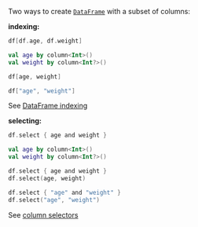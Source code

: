 [//]: # (title: Select columns)

<!---IMPORT org.jetbrains.kotlinx.dataframe.samples.api.Access-->

Two ways to create [`DataFrame`](DataFrame.md) with a subset of columns:

**indexing:**

<!---FUN getColumnsByName-->
<tabs>
<tab title="Properties">

```kotlin
df[df.age, df.weight]
```

</tab>
<tab title="Accessors">

```kotlin
val age by column<Int>()
val weight by column<Int?>()

df[age, weight]
```

</tab>
<tab title="Strings">

```kotlin
df["age", "weight"]
```

</tab></tabs>
<inline-frame src="resources/org.jetbrains.kotlinx.dataframe.samples.api.Access.getColumnsByName.html" width="100%"/>
<!---END-->

See [DataFrame indexing](indexing.md)

**selecting:**

<!---FUN select-->
<tabs>
<tab title="Properties">

```kotlin
df.select { age and weight }
```

</tab>
<tab title="Accessors">

```kotlin
val age by column<Int>()
val weight by column<Int?>()

df.select { age and weight }
df.select(age, weight)
```

</tab>
<tab title="Strings">

```kotlin
df.select { "age" and "weight" }
df.select("age", "weight")
```

</tab></tabs>
<inline-frame src="resources/org.jetbrains.kotlinx.dataframe.samples.api.Access.select.html" width="100%"/>
<!---END-->

See [column selectors](ColumnSelectors.md)
